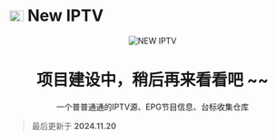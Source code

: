 <h1 align="left"><img src="https://ghp.ci/raw.githubusercontent.com/x441/New-IPTV/refs/heads/main/docs/img/New_IPTV_Logo.png" alt="reddit" width="25" height="19" /> New IPTV</h1>

<p align="center"><img src="https://ghp.ci/raw.githubusercontent.com/x441/New-IPTV/refs/heads/main/docs/img/New.png" alt="NEW IPTV"></p>



<h1 align="center">项目建设中，稍后再来看看吧 ~~</h1>

<p align="center">一个普普通通的IPTV源、EPG节目信息、台标收集仓库</p>

>最后更新于
>**2024.11.20**
